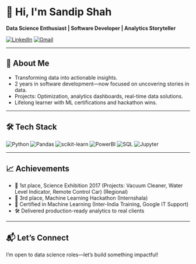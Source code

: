 # 👋 Hi, I'm Sandip Shah

**Data Science Enthusiast | Software Developer | Analytics Storyteller**

[![LinkedIn](https://img.shields.io/badge/LinkedIn-blue?style=flat-square&logo=linkedin&link=https://linkedin.com/in/sandipkumarsah)](https://www.linkedin.com/in/sandipkumarshah/)
[![Gmail](https://img.shields.io/badge/Email-sandeepshah980@gmail.com-red?style=flat-square&logo=gmail)](mailto:sandeepshah980@gmail.com)

---

## 🚀 About Me

- Transforming data into actionable insights.
- 2 years in software development—now focused on uncovering stories in data.
- Projects: Optimization, analytics dashboards, real-time data solutions.
- Lifelong learner with ML certifications and hackathon wins.

---

## 🛠️ Tech Stack

![Python](https://img.shields.io/badge/Python-3670A0?style=flat-square&logo=python&logoColor=ffdd54)
![Pandas](https://img.shields.io/badge/Pandas-150458?style=flat-square&logo=pandas)
![scikit-learn](https://img.shields.io/badge/Scikit--Learn-F7931E?style=flat-square&logo=scikit-learn&logoColor=white)
![PowerBI](https://img.shields.io/badge/PowerBI-F2C811?style=flat-square&logo=Power%20BI&logoColor=white)
![SQL](https://img.shields.io/badge/SQL-4479A1?style=flat-square&logo=postgresql&logoColor=white)
![Jupyter](https://img.shields.io/badge/Jupyter-F37626?style=flat-square&logo=Jupyter&logoColor=white)

---

## 📈 Achievements

- 🥇 1st place, Science Exhibition 2017 (Projects: Vacuum Cleaner, Water Level Indicator, Remote Control Car) (Regional)
- 🥇 3rd place, Machine Learning Hackathon (Internshala)
- 📜 Certified in Machine Learning (Inter-India Training, Google IT Support)
- 🛠️ Delivered production-ready analytics to real clients

---

## 📬 Let’s Connect

I’m open to data science roles—let’s build something impactful!
<!-- 
Tips:
- Replace image links (profile-visual.png, traffic-demo.gif, etc.) with your own visuals/screenshots uploaded to this repo.
- Use shields.io for custom badges.
- Keep your pinned repos project-specific and update visuals regularly.
-->
